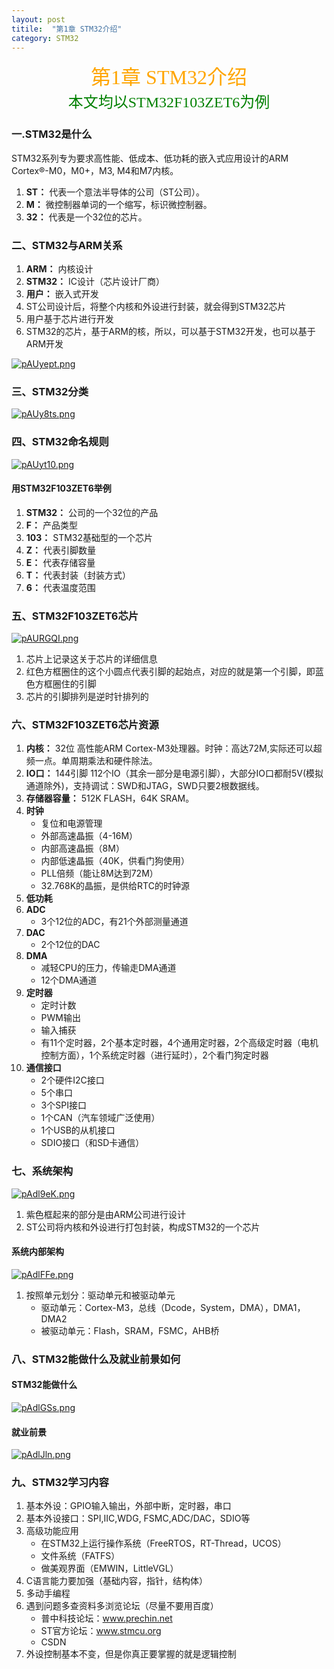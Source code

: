 ```yaml
---
layout: post
titile:  "第1章 STM32介绍"
category: STM32
---
```



<center><font face = "仿宋" size = 6 color = orange>第1章 STM32介绍</font></center>
<center><font face = "仿宋" size = 5 color = green>本文均以STM32F103ZET6为例</font></center>

### 一.STM32是什么
STM32系列专为要求高性能、低成本、低功耗的嵌入式应用设计的ARM Cortex®-M0，M0+，M3, M4和M7内核。
1. **ST：** 代表一个意法半导体的公司（ST公司）。
2. **M：** 微控制器单词的一个缩写，标识微控制器。
3. **32：** 代表是一个32位的芯片。

### 二、STM32与ARM关系
1. **ARM：** 内核设计
2. **STM32：** IC设计（芯片设计厂商）
3. **用户：** 嵌入式开发
4. ST公司设计后，将整个内核和外设进行封装，就会得到STM32芯片
5. 用户基于芯片进行开发
6. STM32的芯片，基于ARM的核，所以，可以基于STM32开发，也可以基于ARM开发

[![pAUyept.png](https://s21.ax1x.com/2024/10/18/pAUyept.png)](https://imgse.com/i/pAUyept)

### 三、STM32分类
[![pAUy8ts.png](https://s21.ax1x.com/2024/10/18/pAUy8ts.png)](https://imgse.com/i/pAUy8ts)

### 四、STM32命名规则
[![pAUyt10.png](https://s21.ax1x.com/2024/10/18/pAUyt10.png)](https://imgse.com/i/pAUyt10)
#### 用STM32F103ZET6举例
1. **STM32：** 公司的一个32位的产品
2. **F：** 产品类型
3. **103：** STM32基础型的一个芯片
4. **Z：** 代表引脚数量
5. **E：** 代表存储容量
6. **T：** 代表封装（封装方式）
7. **6：** 代表温度范围

### 五、STM32F103ZET6芯片
[![pAURGQI.png](https://s21.ax1x.com/2024/10/18/pAURGQI.png)](https://imgse.com/i/pAURGQI)

1. 芯片上记录这关于芯片的详细信息
2. 红色方框圈住的这个小圆点代表引脚的起始点，对应的就是第一个引脚，即蓝色方框圈住的引脚
3. 芯片的引脚排列是逆时针排列的

### 六、STM32F103ZET6芯片资源
1. **内核：** 32位 高性能ARM Cortex-M3处理器。时钟：高达72M,实际还可以超频一点。单周期乘法和硬件除法。
2. **IO口：** 144引脚  112个IO（其余一部分是电源引脚），大部分IO口都耐5V(模拟通道除外)，支持调试：SWD和JTAG，SWD只要2根数据线。
3. **存储器容量：** 512K FLASH，64K SRAM。
4. **时钟**
    - 复位和电源管理
    - 外部高速晶振（4-16M）
    - 内部高速晶振（8M）
    - 内部低速晶振（40K，供看门狗使用）
    - PLL倍频（能让8M达到72M）
    - 32.768K的晶振，是供给RTC的时钟源
5. **低功耗**
6. **ADC**
    - 3个12位的ADC，有21个外部测量通道
7. **DAC**
    - 2个12位的DAC
8. **DMA**
    - 减轻CPU的压力，传输走DMA通道
    - 12个DMA通道
9. **定时器**
    - 定时计数
    - PWM输出
    - 输入捕获
    - 有11个定时器，2个基本定时器，4个通用定时器，2个高级定时器（电机控制方面），1个系统定时器（进行延时），2个看门狗定时器
10. **通信接口**
    - 2个硬件I2C接口
    - 5个串口
    - 3个SPI接口
    - 1个CAN（汽车领域广泛使用）
    - 1个USB的从机接口
    - SDIO接口（和SD卡通信）

### 七、系统架构
[![pAdl9eK.png](https://s21.ax1x.com/2024/10/22/pAdl9eK.png)](https://imgse.com/i/pAdl9eK)
1. 紫色框起来的部分是由ARM公司进行设计
2. ST公司将内核和外设进行打包封装，构成STM32的一个芯片
#### 系统内部架构
[![pAdlFFe.png](https://s21.ax1x.com/2024/10/22/pAdlFFe.png)](https://imgse.com/i/pAdlFFe)
1. 按照单元划分：驱动单元和被驱动单元
   - 驱动单元：Cortex-M3，总线（Dcode，System，DMA），DMA1，DMA2
   - 被驱动单元：Flash，SRAM，FSMC，AHB桥

### 八、STM32能做什么及就业前景如何
#### STM32能做什么
[![pAdlGSs.png](https://s21.ax1x.com/2024/10/22/pAdlGSs.png)](https://imgse.com/i/pAdlGSs)
#### 就业前景
[![pAdlJln.png](https://s21.ax1x.com/2024/10/22/pAdlJln.png)](https://imgse.com/i/pAdlJln)

### 九、STM32学习内容
1. 基本外设：GPIO输入输出，外部中断，定时器，串口
2. 基本外设接口：SPI,IIC,WDG, FSMC,ADC/DAC，SDIO等
3. 高级功能应用
   - 在STM32上运行操作系统（FreeRTOS，RT-Thread，UCOS）
   - 文件系统（FATFS）
   - 做美观界面（EMWIN，LittleVGL）
4. C语言能力要加强（基础内容，指针，结构体）
5. 多动手编程
6. 遇到问题多查资料多浏览论坛（尽量不要用百度）
   - 普中科技论坛：www.prechin.net
   - ST官方论坛：www.stmcu.org
   - CSDN
7. 外设控制基本不变，但是你真正要掌握的就是逻辑控制
